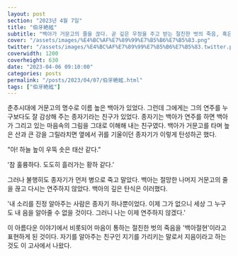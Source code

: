 ```yaml
---
layout: post
section: "2023년 4월 7일"
title: "伯牙絶絃"
subtitle: "백아가 거문고의 줄을 끊다. 곧 깊은 우정을 주고 받는 절친한 벗의 죽음, 혹은 그 죽음을 슬퍼함을 뜻하는 말이다."
cover: "/assets/images/%E4%BC%AF%E7%89%99%E7%B5%B6%E7%B5%83.png"
twitter: "/assets/images/%E4%BC%AF%E7%89%99%E7%B5%B6%E7%B5%83.twitter.png"
coverwidth: 1200
coverheight: 630
date: "2023-04-06 09:10:00"
categories: posts
permalink: "/posts/2023/04/07/伯牙絶絃.html"
tags: ["伯牙絶絃"]
---
```


춘추시대에 거문고의 명수로 이름 높은 백아가 있었다. 그런데 그에게는 그의 연주를 누구보다도 잘 감상해 주는 종자기라는 친구가 있었다. 종자기는 백아가 연주를 하면 백아가 그리고 있는 마음속의 그림을 그대로 이해해 내는 친구였다. 백아가 거문고를 타며 높은 산과 큰 강을 그릴라치면 옆에서 귀를 기울이던 종자기가 이렇게 탄성하곤 했다.

"아! 하늘 높이 우뚝 솟은 태산 같다."

'참 훌륭하다. 도도히 흘러가는 황하 같다.'

그러나 불행히도 종자기가 먼저 병으로 죽고 말았다. 백아는 절망한 나머지 거문고의 줄을 끊고 다시는 연주하지 않았다. 백아의 깊은 탄식은 이러했다.

'내 소리를 진정 알아주는 사람은 종자기 하나뿐이었다. 이제 그가 없으니 세상 그 누구도 내 음을 알아줄 수 없을 것이다. 그러니 나는 이제 연주하지 않겠다.'

이 아름다운 이야기에서 비롯되어 마음이 통하는 절친한 벗의 죽음을 '백아절현'이라고 표현하게 된 것이다. 자기를 알아주는 친구인 지기를 가리키는 말로서 지음이라고 하는 것도 이 고사에서 나왔다.
